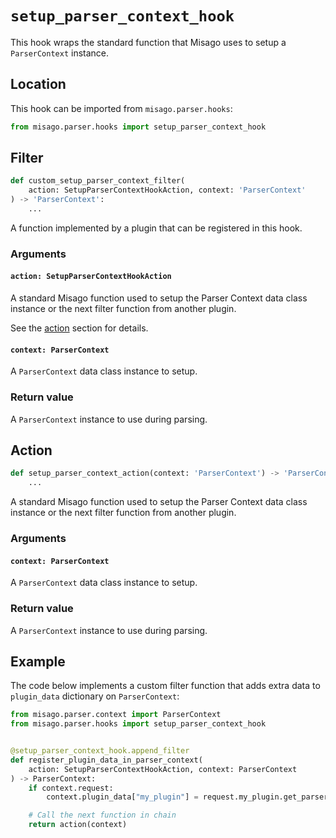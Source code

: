 # `setup_parser_context_hook`

This hook wraps the standard function that Misago uses to setup a `ParserContext` instance.


## Location

This hook can be imported from `misago.parser.hooks`:

```python
from misago.parser.hooks import setup_parser_context_hook
```


## Filter

```python
def custom_setup_parser_context_filter(
    action: SetupParserContextHookAction, context: 'ParserContext'
) -> 'ParserContext':
    ...
```

A function implemented by a plugin that can be registered in this hook.


### Arguments

#### `action: SetupParserContextHookAction`

A standard Misago function used to setup the Parser Context data class instance or the next filter function from another plugin.

See the [action](#action) section for details.


#### `context: ParserContext`

A `ParserContext` data class instance to setup.


### Return value

A `ParserContext` instance to use during parsing.


## Action

```python
def setup_parser_context_action(context: 'ParserContext') -> 'ParserContext':
    ...
```

A standard Misago function used to setup the Parser Context data class instance or the next filter function from another plugin.


### Arguments

#### `context: ParserContext`

A `ParserContext` data class instance to setup.


### Return value

A `ParserContext` instance to use during parsing.


## Example

The code below implements a custom filter function that adds extra data to `plugin_data` dictionary on `ParserContext`:

```python
from misago.parser.context import ParserContext
from misago.parser.hooks import setup_parser_context_hook


@setup_parser_context_hook.append_filter
def register_plugin_data_in_parser_context(
    action: SetupParserContextHookAction, context: ParserContext
) -> ParserContext:
    if context.request:
        context.plugin_data["my_plugin"] = request.my_plugin.get_parser_context()

    # Call the next function in chain
    return action(context)
```